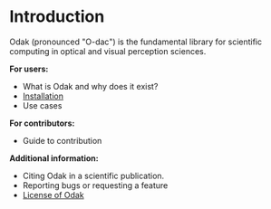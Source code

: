 # Introduction
Odak (pronounced "O-dac") is the fundamental library for scientific computing in optical and visual perception sciences.

**For users:**

* What is Odak and why does it exist?
* [Installation](installation.md)
* Use cases

**For contributors:**

* Guide to contribution

**Additional information:**

* Citing Odak in a scientific publication.
* Reporting bugs or requesting a feature
* [License of Odak](https://github.com/kunguz/odak/blob/master/LICENSE.txt)

